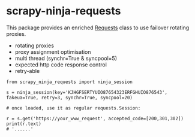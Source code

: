# scrapy-ninja-requests
This package provides an enriched [Requests](https://pypi.org/project/requests/) class to use failover rotating proxies.
- rotating proxies
- proxy assignment optimisation
- multi thread (synchr=True & syncpool=5)
- expected http code response control
- retry-able

```
from scrapy_ninja_requests import ninja_session

s = ninja_session(key='KJHGFSERTYUIO87654323ERFGHUIO876543', fakeua=True, retry=3, synchr=True, syncpool=20)

# once loaded, use it as regular requests.Session:

r = s.get('https://your_www_request', accepted_code=[200,301,302])
print(r.text)
# '......'
```
